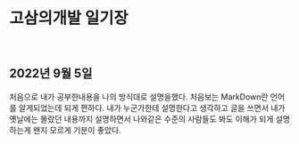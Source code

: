 # **고삼의개발 일기장**
<br>

## **2022년 9월 5일**
처음으로 내가 공부한내용을 나의 방식대로 설명을했다.
처음보는 MarkDown란 언어를 알게되었는데 되게 편하다.
내가 누군가한테 설명한다고 생각하고 글을 쓰면서 내가 옛날에는 몰랐던 내용까지 설명하면서 나와같은 수준의 사람들도 봐도 이해가 되게 설명하는게 왠지 모르게 기분이 좋았다.
